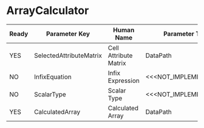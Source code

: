 # ArrayCalculator #

| Ready | Parameter Key | Human Name | Parameter Type | Parameter Class |
|-------|---------------|------------|-----------------|----------------|
| YES | SelectedAttributeMatrix | Cell Attribute Matrix | DataPath | DataGroupSelectionParameter |
| NO | InfixEquation | Infix Expression | <<<NOT_IMPLEMENTED>>> | CalculatorFilterParameter |
| NO | ScalarType | Scalar Type | <<<NOT_IMPLEMENTED>>> | ScalarTypeFilterParameter |
| YES | CalculatedArray | Calculated Array | DataPath | ArrayCreationParameter |
